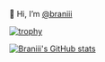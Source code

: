 👋 Hi, I’m [@braniii](https://braniii.github.io/)

[![trophy](https://github-profile-trophy.vercel.app/?username=braniii&no-bg=true&margin-w=15&theme=flat&title=Commits,MultiLanguage)](https://github.com/ryo-ma/github-profile-trophy)

[![Braniii's GitHub stats](https://github-readme-stats.vercel.app/api?username=braniii&count_private=true&include_all_commits=true&show_icons=true&theme=graywhite&custom_title=@braniii&hide=stars)](https://github.com/anuraghazra/github-readme-stats)
